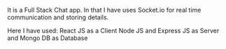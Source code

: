 It is a Full Stack Chat app.
In that I have uses Socket.io for real time communication and storing details.

 Here I have used:
 React JS as a Client
 Node JS and Express JS as Server
 and Mongo DB as Database
  
